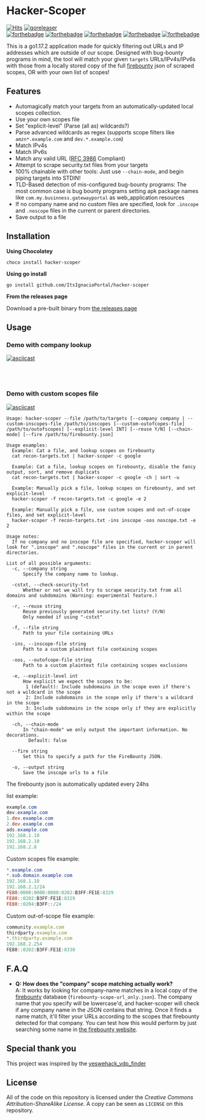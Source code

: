 # Hacker-Scoper
[![Hits](https://hits.seeyoufarm.com/api/count/incr/badge.svg?url=https%3A%2F%2Fgithub.com%2FItsIgnacioPortal%2Fhacker-scoper&count_bg=%2379C83D&title_bg=%23555555&icon=&icon_color=%23E7E7E7&title=hits&edge_flat=false)](https://hits.seeyoufarm.com)
[![goreleaser](https://github.com/ItsIgnacioPortal/hacker-scoper/actions/workflows/gorelease.yml/badge.svg)](https://github.com/ItsIgnacioPortal/hacker-scoper/actions/workflows/gorelease.yml)  
[![forthebadge](https://forthebadge.com/images/badges/made-with-go.svg)](https://forthebadge.com) 
[![forthebadge](https://forthebadge.com/images/badges/built-with-love.svg)](https://forthebadge.com)
[![forthebadge](https://forthebadge.com/images/badges/cc-sa.svg)](https://forthebadge.com)
[![forthebadge](https://forthebadge.com/images/badges/check-it-out.svg)](https://forthebadge.com)
[![forthebadge](https://forthebadge.com/images/badges/fo-real.svg)](https://forthebadge.com)

This is a go1.17.2 application made for quickly filtering out URLs and IP addresses which are outside of our scope. Designed with bug-bounty programs in mind, the tool will match your given `targets` URLs/IPv4s/IPv6s with those from a locally stored copy of the full [firebounty](https://firebounty.com) json of scraped scopes, OR with your own list of scopes!

## Features

- Automagically match your targets from an automatically-updated local scopes collection.
- Use your own scopes file
- Set "explicit-level" (Parse (all as) wildcards?)
- Parse advanced wildcards as regex (supports scope filters like `amzn*.example.com` and `dev.*.example.com`)
- Match IPv4s
- Match IPv6s
- Match any valid URL ([RFC 3986](https://www.rfc-editor.org/rfc/rfc3986.html) Compliant)
- Attempt to scrape security.txt files from your targets
- 100% chainable with other tools: Just use `--chain-mode`, and begin piping targets into STDIN!
- TLD-Based detection of mis-configured bug-bounty programs: The most common case is bug bounty programs setting apk package names like `com.my.businness.gatewayportal` as web_application resources
- If no company name and no custom files are specified, look for `.inscope` and `.noscope` files in the current or parent directories.
- Save output to a file

## Installation

**Using Chocolatey**

```
choco install hacker-scoper
```

**Using go install**

```
go install github.com/ItsIgnacioPortal/hacker-scoper
```

**From the releases page**

Download a pre-built binary from [the releases page](https://github.com/ItsIgnacioPortal/hacker-scoper/releases)

## Usage

### Demo with company lookup 
[![asciicast](https://asciinema.org/a/fKXTmmbtNPqKQmn3CrAaXNTB3.svg)](https://asciinema.org/a/fKXTmmbtNPqKQmn3CrAaXNTB3)
<br>
<br>
<br>
<br>

### Demo with custom scopes file
[![asciicast](https://asciinema.org/a/N8hohdAxM9cM0RkC6ptHFJygE.svg)](https://asciinema.org/a/N8hohdAxM9cM0RkC6ptHFJygE)

```
Usage: hacker-scoper --file /path/to/targets [--company company | --custom-inscopes-file /path/to/inscopes [--custom-outofcopes-file] /path/to/outofscopes] [--explicit-level INT] [--reuse Y/N] [--chain-mode] [--fire /path/to/firebounty.json]

Usage examples:
  Example: Cat a file, and lookup scopes on firebounty
  cat recon-targets.txt | hacker-scoper -c google

  Example: Cat a file, lookup scopes on firebounty, disable the fancy output, sort, and remove duplicats
  cat recon-targets.txt | hacker-scoper -c google -ch | sort -u

  Example: Manually pick a file, lookup scopes on firebounty, and set explicit-level
  hacker-scoper -f recon-targets.txt -c google -e 2

  Example: Manually pick a file, use custom scopes and out-of-scope files, and set explicit-level
  hacker-scoper -f recon-targets.txt -ins inscope -oos noscope.txt -e 2 

Usage notes:
  If no company and no inscope file are specified, hacker-scoper will look for ".inscope" and ".noscope" files in the current or in parent directories.

List of all possible arguments:
  -c, --company string
      Specify the company name to lookup.

  -cstxt, --check-security-txt
      Whether or not we will try to scrape security.txt from all domains and subdomains (Warning: experimental feature.)

  -r, --reuse string
      Reuse previously generated security.txt lists? (Y/N)
	  Only needed if using "-cstxt"

  -f, --file string
      Path to your file containing URLs

  -ins, --inscope-file string
      Path to a custom plaintext file containing scopes

  -oos, --outofcope-file string
      Path to a custom plaintext file containing scopes exclusions

  -e, --explicit-level int
      How explicit we expect the scopes to be:
       1 (default): Include subdomains in the scope even if there's not a wildcard in the scope
       2: Include subdomains in the scope only if there's a wildcard in the scope
       3: Include subdomains in the scope only if they are explicitly within the scope 

  -ch, --chain-mode
      In "chain-mode" we only output the important information. No decorations.
	    Default: false
	
  --fire string
      Set this to specify a path for the FireBounty JSON.

  -o, --output string
      Save the inscope urls to a file

```

The firebounty json is automatically updated every 24hs

list example:
```powershell
example.com
dev.example.com
1.dev.example.com
2.dev.example.com
ads.example.com
192.168.1.10
192.168.2.10
192.168.2.8
```

Custom scopes file example:
```powershell
*.example.com
*.sub.domain.example.com
192.168.1.10
192.168.2.1/24
FE80:0000:0000:0000:0202:B3FF:FE1E:8329
FE80::0202:B3FF:FE1E:8329
FE80::0204:B3FF::/24
```

Custom out-of-scope file example:
```javascript
community.example.com
thirdparty.example.com
*.thirdparty.example.com
192.168.2.254
FE80::0202:B3FF:FE1E:8330
```

## F.A.Q
- **Q: How does the "company" scope matching actually work?**     
A: It works by looking for company-name matches in a local copy of the [firebounty](https://firebounty.com/) database (`firebounty-scope-url_only.json`). The company name that you specify will be lowercase'd, and hacker-scoper will check if any company name in the JSON contains that string. Once it finds a name match, it'll filter your URLs according to the scopes that firebounty detected for that company. You can test how this would perform by just searching some name in [the firebounty website](https://firebounty.com/).

## Special thank you
This project was inspired by the [yeswehack_vdp_finder](https://github.com/yeswehack/yeswehack_vdp_finder)

## License
All of the code on this repository is licensed under the *Creative Commons Attribution-ShareAlike License*. A copy can be seen as `LICENSE` on this repository.
